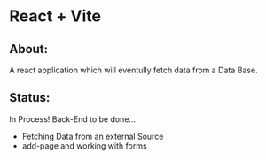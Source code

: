 # React + Vite

## About:
A react application which will eventully fetch data from a Data Base.

## Status:
In Process! Back-End to be done...
- Fetching Data from an external Source
- add-page and working with forms
    
